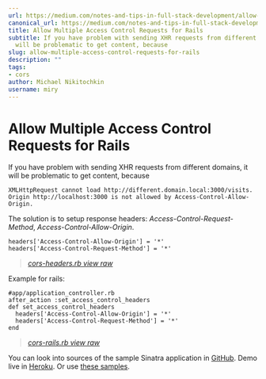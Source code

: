 ```yaml
---
url: https://medium.com/notes-and-tips-in-full-stack-development/allow-multiple-access-control-requests-for-rails-50d1162c1425
canonical_url: https://medium.com/notes-and-tips-in-full-stack-development/allow-multiple-access-control-requests-for-rails-50d1162c1425
title: Allow Multiple Access Control Requests for Rails
subtitle: If you have problem with sending XHR requests from different domains, it
  will be problematic to get content, because
slug: allow-multiple-access-control-requests-for-rails
description: ""
tags:
- cors
author: Michael Nikitochkin
username: miry
---
```


# Allow Multiple Access Control Requests for Rails

If you have problem with sending XHR requests from different domains, it will be problematic to get content, because

```
XMLHttpRequest cannot load http://different.domain.local:3000/visits. Origin http://localhost:3000 is not allowed by Access-Control-Allow-Origin.
```

The solution is to setup response headers: *Access-Control-Request-Method*, *Access-Control-Allow-Origin*.

```
headers['Access-Control-Allow-Origin'] = '*'
headers['Access-Control-Request-Method'] = '*'
```
> *[cors-headers.rb view raw](https://gist.githubusercontent.com/marchi-martius/603299d49b5eb1d38e8fdf0bded34ce8/raw/bc34757dbe7509abae7f1d599db90344012cace2/cors-headers.rb)*

Example for rails:

```
#app/application_controller.rb
after_action :set_access_control_headers
def set_access_control_headers
  headers['Access-Control-Allow-Origin'] = '*'
  headers['Access-Control-Request-Method'] = '*'
end
```
> *[cors-rails.rb view raw](https://gist.githubusercontent.com/marchi-martius/b08591437964571955b4b198b00d72c8/raw/cdf8dca487496d952e2197565ee5667a293923bb/cors-rails.rb)*

You can look into sources of the sample Sinatra application in [GitHub](https://github.com/miry/cross-domain-sharing). Demo live in [Heroku](http://cross-domain-ajax-request.herokuapp.com/index.html). Or use [these samples](https://gist.github.com/miry/5447203).


